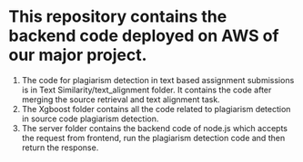 # This repository contains the backend code deployed on AWS of our major project.

1. The code for plagiarism detection in text based assignment submissions is in Text Similarity/text_alignment folder. It contains the code after merging the source retrieval and text alignment task.
2. The Xgboost folder contains all the code related to plagiarism detection in source code plagiarism detection. 
3. The server folder contains the backend code of node.js which accepts the request from frontend, run the plagiarism detection code and then return the response.
